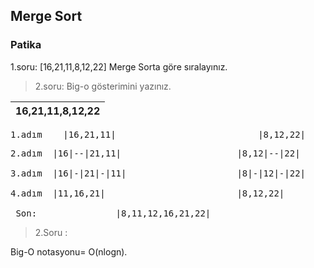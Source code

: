 ## Merge Sort
### Patika 
1.soru:
[16,21,11,8,12,22] Merge Sorta göre sıralayınız.

> 2.soru: Big-o gösterimini yazınız.


|16,21,11,8,12,22|
|:- 

<pre>
1.adım    |16,21,11|                           |8,12,22|
</pre>
<pre>
2.adım  |16|--|21,11|                      |8,12|--|22|

3.adım  |16|-|21|-|11|                     |8|-|12|-|22| 

4.adım  |11,16,21|                         |8,12,22|

 Son:               |8,11,12,16,21,22|  
</pre>

>2.Soru :

Big-O notasyonu= O(nlogn).
  

  


 

 




 



 
 

